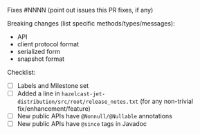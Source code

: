 <PR description here>

Fixes #NNNN (point out issues this PR fixes, if any)

Breaking changes (list specific methods/types/messages):
* API
* client protocol format
* serialized form
* snapshot format

Checklist:
- [ ] Labels and Milestone set
- [ ] Added a line in `hazelcast-jet-distribution/src/root/release_notes.txt` (for any non-trivial fix/enhancement/feature)
- [ ] New public APIs have `@Nonnull/@Nullable` annotations
- [ ] New public APIs have `@since` tags in Javadoc
